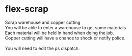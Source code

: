 # flex-scrap
Scrap warehouse and copper cutting
</br>
You will be able to enter a warehouse to get some materials.
</br>
Each material will be held in hand when doing the job.
</br>
Copper cutting will have a chance to shock or notify police.
</br>
</br>
You will need to edit the ps dispatch.
